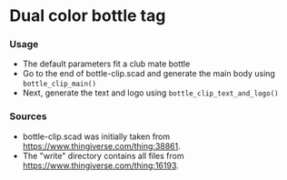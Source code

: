 Dual color bottle tag
=======================

### Usage
- The default parameters fit a club mate bottle
- Go to the end of bottle-clip.scad and generate the main body using `bottle_clip_main()`
- Next, generate the text and logo using `bottle_clip_text_and_logo()`

### Sources
- bottle-clip.scad was initially taken from https://www.thingiverse.com/thing:38861.
- The "write" directory contains all files from https://www.thingiverse.com/thing:16193.

